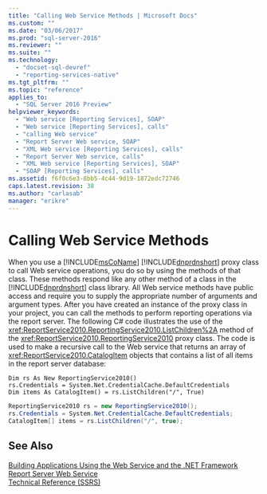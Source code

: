 ```yaml
---
title: "Calling Web Service Methods | Microsoft Docs"
ms.custom: ""
ms.date: "03/06/2017"
ms.prod: "sql-server-2016"
ms.reviewer: ""
ms.suite: ""
ms.technology: 
  - "docset-sql-devref"
  - "reporting-services-native"
ms.tgt_pltfrm: ""
ms.topic: "reference"
applies_to: 
  - "SQL Server 2016 Preview"
helpviewer_keywords: 
  - "Web service [Reporting Services], SOAP"
  - "Web service [Reporting Services], calls"
  - "calling Web service"
  - "Report Server Web service, SOAP"
  - "XML Web service [Reporting Services], calls"
  - "Report Server Web service, calls"
  - "XML Web service [Reporting Services], SOAP"
  - "SOAP [Reporting Services], calls"
ms.assetid: f6f0c6e3-8bb5-4c44-9d19-1872edc72746
caps.latest.revision: 38
ms.author: "carlasab"
manager: "erikre"
---
```

# Calling Web Service Methods
  When you use a [!INCLUDE[msCoName](../../../advanced-analytics/r-services/tutorials/includes/msconame-md.md)] [!INCLUDE[dnprdnshort](../../../analysis-services/multidimensional-models/includes/dnprdnshort-md.md)] proxy class to call Web service operations, you do so by using the methods of that class. These methods respond like any other method of a class in the [!INCLUDE[dnprdnshort](../../../analysis-services/multidimensional-models/includes/dnprdnshort-md.md)] class library. All Web service methods have public access and require you to supply the appropriate number of arguments and argument types. After you have created an instance of the proxy class in your project, you can call the methods to perform reporting operations via the report server. The following C# code illustrates the use of the <xref:ReportService2010.ReportingService2010.ListChildren%2A> method of the <xref:ReportService2010.ReportingService2010> proxy class. The code is used to make a recursive call to the Web service that returns an array of <xref:ReportService2010.CatalogItem> objects that contains a list of all items in the report server database:  
  
```vb#  
Dim rs As New ReportingService2010()  
rs.Credentials = System.Net.CredentialCache.DefaultCredentials  
Dim items As CatalogItem() = rs.ListChildren("/", True)  
```  
  
```c#  
ReportingService2010 rs = new ReportingService2010();  
rs.Credentials = System.Net.CredentialCache.DefaultCredentials;  
CatalogItem[] items = rs.ListChildren("/", true);  
```  
  
## See Also  
 [Building Applications Using the Web Service and the .NET Framework](../../../reporting-services/report-server-web-service/net-framework/building-applications-using-the-web-service-and-the-.net-framework.md)   
 [Report Server Web Service](../../../reporting-services/report-server-web-service/report-server-web-service.md)   
 [Technical Reference &#40;SSRS&#41;](../../../reporting-services/technical-reference-ssrs.md)  
  
  